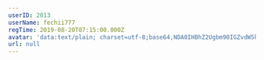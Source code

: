 ```yaml
---
userID: 2013
userName: fechii777
regTime: 2019-08-20T07:15:00.000Z
avatar: 'data:text/plain; charset=utf-8;base64,NDA0IHBhZ2Ugbm90IGZvdW5kCg=='
url: null
---
```



